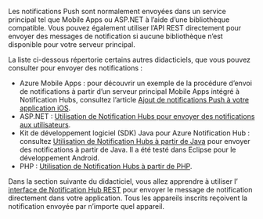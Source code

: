 

Les notifications Push sont normalement envoyées dans un service principal tel que Mobile Apps ou ASP.NET à l’aide d’une bibliothèque compatible. Vous pouvez également utiliser l’API REST directement pour envoyer des messages de notification si aucune bibliothèque n’est disponible pour votre serveur principal. 

La liste ci-dessous répertorie certains autres didacticiels, que vous pouvez consulter pour envoyer des notifications :

* Azure Mobile Apps : pour découvrir un exemple de la procédure d’envoi de notifications à partir d’un serveur principal Mobile Apps intégré à Notification Hubs, consultez l’article [Ajout de notifications Push à votre application iOS](../articles/app-service-mobile/app-service-mobile-ios-get-started-push.md).  
* ASP.NET : [Utilisation de Notification Hubs pour envoyer des notifications aux utilisateurs](../articles/notification-hubs/notification-hubs-aspnet-backend-ios-apple-apns-notification.md).
* Kit de développement logiciel (SDK) Java pour Azure Notification Hub : consultez [Utilisation de Notification Hubs à partir de Java](../articles/notification-hubs/notification-hubs-java-push-notification-tutorial.md) pour envoyer des notifications à partir de Java. Il a été testé dans Eclipse pour le développement Android.
* PHP : [Utilisation de Notification Hubs à partir de PHP](../articles/notification-hubs/notification-hubs-php-push-notification-tutorial.md).

Dans la section suivante du didacticiel, vous allez apprendre à utiliser l’ [interface de Notification Hub REST](http://msdn.microsoft.com/library/windowsazure/dn223264.aspx) pour envoyer le message de notification directement dans votre application. Tous les appareils inscrits reçoivent la notification envoyée par n’importe quel appareil.  

